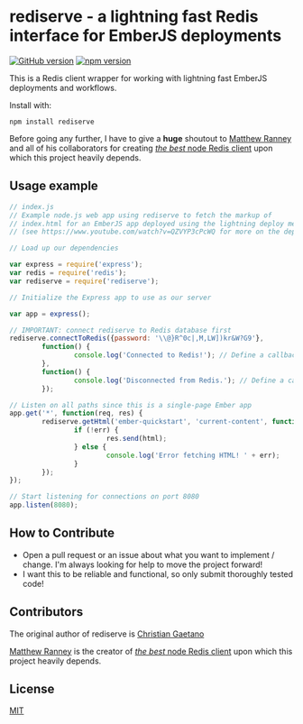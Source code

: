 rediserve - a lightning fast Redis interface for EmberJS deployments
=========================

[![GitHub version](https://badge.fury.io/gh/cgatno%2Frediserve.svg)](https://badge.fury.io/gh/cgatno%2Frediserve) [![npm version](https://badge.fury.io/js/rediserve.svg)](https://badge.fury.io/js/rediserve)

This is a Redis client wrapper for working with lightning fast EmberJS deployments and workflows.

Install with:

    npm install rediserve

Before going any further, I have to give a __huge__ shoutout to [Matthew Ranney](https://github.com/mranney) and all of his collaborators for creating [_the best_ node Redis client](https://github.com/NodeRedis/node_redis) upon which this project heavily depends.

## Usage example

```js
// index.js
// Example node.js web app using rediserve to fetch the markup of
// index.html for an EmberJS app deployed using the lightning deploy methodology
// (see https://www.youtube.com/watch?v=QZVYP3cPcWQ for more on the deployment strategy)

// Load up our dependencies

var express = require('express');
var redis = require('redis');
var rediserve = require('rediserve');

// Initialize the Express app to use as our server

var app = express();

// IMPORTANT: connect rediserve to Redis database first
rediserve.connectToRedis({password: '\\@}R^0c|,M,LW])kr&W?G9'},
        function() {
                console.log('Connected to Redis!'); // Define a callback for when we connect
        },
        function() {
                console.log('Disconnected from Redis.'); // Define a callback in the event we're disconnected :(
        });

// Listen on all paths since this is a single-page Ember app
app.get('*', function(req, res) {
        rediserve.getHtml('ember-quickstart', 'current-content', function(html, err) {
                if (!err) {
                        res.send(html);
                } else {
                        console.log('Error fetching HTML! ' + err);
                }
        });
});

// Start listening for connections on port 8080
app.listen(8080);
```

## How to Contribute
- Open a pull request or an issue about what you want to implement / change. I'm always looking for help to move the project forward!
 - I want this to be reliable and functional, so only submit thoroughly tested code!

## Contributors

The original author of rediserve is [Christian Gaetano](https://github.com/cgatno)

[Matthew Ranney](https://github.com/mranney) is the creator of [_the best_ node Redis client](https://github.com/NodeRedis/node_redis) upon which this project heavily depends.

## License

[MIT](LICENSE)